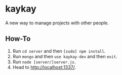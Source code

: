 # kaykay
A new way to manage projects with other people.

## How-To
1. Run `cd server` and then `[sudo] npm install`.
2. Run `mongo` and then `use kaykay-dev` and then `exit`.
2. Run `node [server/]server.js`.
3. Head to [http://localhost:1337/](http://localhost:1337/).
